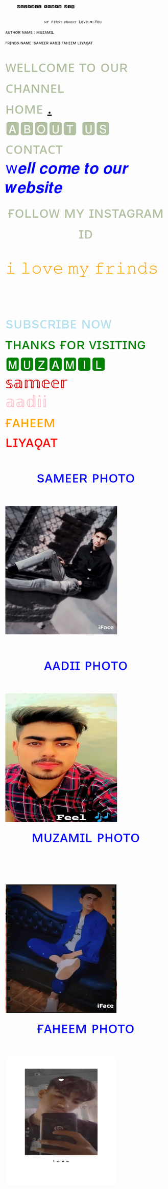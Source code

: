          🅼🆄🆉🅰🅼🅸🅻 🅰🅷🅼🅰🅳 🅼🅸🆁 
                
                   
                     ᴍʏ ғɪʀsᴛ ᴘʀᴏᴊᴇᴄᴛ Love♨❤♨You




ᴀᴜᴛʜᴏʀ ɴᴀᴍᴇ : ᴍᴜᴢᴀᴍɪʟ


ғʀɪɴᴅs ɴᴀᴍᴇ :sᴀᴍᴇᴇʀ 
ᴀᴀᴅɪɪ 
ғᴀʜᴇᴇᴍ
ʟɪʏᴀǫᴀᴛ 

      

 <a href="https://instagram.com/___meir___muzamil__?igshid=NGVhN2U2NjQ0Yg=="> </a>
 <br><font color="blackdark"><font size="70"><centre>                ᴡᴇʟʟᴄᴏᴍᴇ ᴛᴏ ᴏᴜʀ ᴄʜᴀɴɴᴇʟ</centre>
<a href="https://instagram.com/___meir___muzamil__?igshid=NGVhN2U2NjQ0Yg=="></a><br>ʜᴏᴍᴇ
<a href="https://www.timesinternet.in">.  </a>      
🅰🅱🅾🆄🆃 🆄🆂<br>
<a href="https://www.indgovtjobs.in9103594759"></a>
ᴄᴏɴᴛᴀᴄᴛ<br>
<font color="blue"><font size="100">w𝒆𝒍𝒍 𝒄𝒐𝒎𝒆 𝒕𝒐 𝒐𝒖𝒓 𝒘𝒆𝒃𝒔𝒊𝒕𝒆</font></font>
<a href="https://instagram.com/___meir___muzamil__?igshid=NGVhN2U2NjQ0Yg== "></a><br><font size="30"></a><center>ғᴏʟʟᴏᴡ ᴍʏ ɪɴsᴛᴀɢʀᴀᴍ ɪᴅ</center></font>

<font size="600"><font color="orange">𝚒 𝚕𝚘𝚟𝚎 𝚖𝚢 𝚏𝚛𝚒𝚗𝚍𝚜 </font>
   




               
<a href="https://youtube.com/@muzamilmeer?feature=shared "><br><font color="blue red"></a><font size="40">sᴜʙsᴄʀɪʙᴇ ɴᴏᴡ
<br><font color="green"><font size="50"> ᴛʜᴀɴᴋs ғᴏʀ ᴠɪsɪᴛɪɴɢ
<br><font size="800"><font ccolorolor="black">🅼🆄🆉🅰🅼🅸🅻 </font>
<br><font size="800"><font color="dark"> 𝕤𝕒𝕞𝕖𝕖𝕣
<br><font size="800"><font color="pink"> 𝕒𝕒𝕕𝕚𝕚
<br><font size="800"><font color="orange"> ғᴀʜᴇᴇᴍ 
<br><font size="800"><font color="red"> ʟɪʏᴀǫᴀᴛ</font>
 <br><font size="500" font color="blue">   <center>   sᴀᴍᴇᴇʀ ᴘʜᴏᴛᴏ</center>
<br> <img src="1684257222349.png" width="350px" height="400px"/>
 
 <center>ᴀᴀᴅɪɪ ᴘʜᴏᴛᴏ</center><br>
  <img src="IMG_20230918_19574157.jpg " width="350px" height="400px"/>
  <center>ᴍᴜᴢᴀᴍɪʟ ᴘʜᴏᴛᴏ</center>
  <br>
  <br><img src="1682513687899.png" width="350px" height="400px"/>
   <center>ғᴀʜᴇᴇᴍ ᴘʜᴏᴛᴏ</center>
   <br><img src="Snapchat-1354903259.jpg"width="350px" height="400px"/>
   
